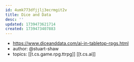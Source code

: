 ```yaml
---
id: 4umk773dfjjlj3ecrmgit2v
title: Dice and Data
desc: ''
updated: 1739473621714
created: 1739473407883
---
```


- https://www.diceanddata.com/ai-in-tabletop-rpgs.html
- author: @stuart-shaw
- topics: [[t.cs.game.rpg.ttrpg]] [[t.cs.ai]]